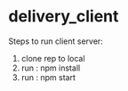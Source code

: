 # delivery_client

Steps to run client server: 
1. clone rep to local
2. run : npm install
3. run : npm start
